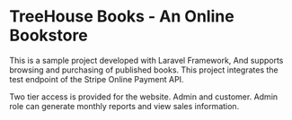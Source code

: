 # TreeHouse Books - An Online Bookstore

This is a sample project developed with Laravel Framework, And supports browsing and purchasing of published books. This project integrates the test endpoint of the Stripe Online Payment API.

Two tier access is provided for the website. Admin and customer. Admin role can generate monthly reports and view sales information.




